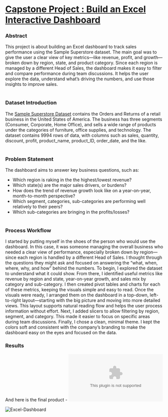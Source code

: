 # [Capstone Project : Build an Excel Interactive Dashboard]()

### Abstract
This project is about building an Excel dashboard to track sales performance using the Sample Superstore dataset. The main goal was to give the user a clear view of key metrics—like revenue, profit, and growth—broken down by region, state, and product category. Since each region is managed by a different Head of Sales, the dashboard makes it easy to filter and compare performance during team discussions. It helps the user explore the data, understand what’s driving the numbers, and use those insights to improve sales.
</br></br>

### Dataset Introduction
The [Sample Superstore Dataset](https://www.wisdomaxis.com/technology/software/data/for-reports/super-stores-data-for-reports.php) contains the Orders and Returns of a retail business in the United States of America. The business has three segments (Consumer, Corporate, Home Office), and sells a wide range of products under the categories of furniture, office supplies, and technology. The dataset contains 9994 rows of data, with columns such as sales, quantity, discount, profit, product_name, product_ID, order_date, and the like.
</br></br>

### Problem Statement
The dashboard aims to answer key business questions, such as:
* Which region is raking in the the highest/lowest revenue?
* Which state(s) are the major sales drivers, or burdens?
* How does the trend of revenue growth look like on a year-on-year, month-to-month perspective?
* Which segment, categories, sub-categories are performing well relatively to their peers?
* Which sub-categories are bringing in the profits/losses?
</br></br>

### Process Workflow
I started by putting myself in the shoes of the person who would use the dashboard. In this case, it was someone managing the overall business who needed a clear view of performance, especially broken down by region—since each region is handled by a different Head of Sales. I thought through the questions they might ask and focused on answering the “what, when, where, why, and how” behind the numbers.
To begin, I explored the dataset to understand what it could show. From there, I identified useful metrics like revenue by region and state, year-on-year growth, and sales mix by category and sub-category.
I then created pivot tables and charts for each of these metrics, keeping the visuals simple and easy to read. Once the visuals were ready, I arranged them on the dashboard in a top-down, left-to-right layout—starting with the big picture and moving into more detailed views. This layout supports natural reading flow and helps the user process information without effort.
Next, I added slicers to allow filtering by region, segment, and category. This made it easier to focus on specific areas during team discussions.
Finally, I chose a clean, minimal theme. I kept the colors soft and consistent with the company’s branding to make the dashboard easy on the eyes and focused on the data.
</br>

### Results
And here is the final product - ![My first Excel Interactive Dashboard.](https://github.com/JoySeedhe/Sales-Performance-Dashboard-Excel-Capstone-Project/blob/main/U.S.%20Superstore%20(Retail).xlsx)


![Excel-Dashboard](https://github.com/user-attachments/assets/47b2fd81-8e89-4a0c-bd6c-55f1a062ee1e)





